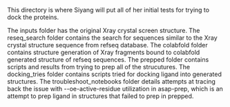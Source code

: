 This directory is where Siyang will put all of her initial tests for trying to dock the proteins.

The inputs folder has the original Xray crystal screen structure.
The reseq_search folder contains the search for sequences similar to the Xray crystal structure sequence from refseq database.
The colabfold folder contains structure generation of Xray fragments bound to colabfold generated structure of refseq sequences.
The prepped folder contains scripts and results from trying to prep all of the strucutures.
The docking_tries folder contains scripts tried for docking ligand into generated structures.
The troubleshoot_notebooks folder details attempts at tracing back the issue with --oe-active-residue utilization in asap-prep, which is an attempt to prep ligand in structures that failed to prep in prepped.
